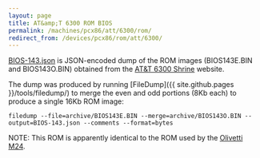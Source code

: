 ```yaml
---
layout: page
title: AT&amp;T 6300 ROM BIOS
permalink: /machines/pcx86/att/6300/rom/
redirect_from: /devices/pcx86/rom/att/6300/
---
```


[BIOS-143.json](BIOS-143.json) is JSON-encoded dump of the ROM images (BIOS143E.BIN and BIOS143O.BIN) obtained from
the [AT&amp;T 6300 Shrine](https://sites.google.com/site/att6300shrine/Home/downloads) website.  

The dump was produced by running [FileDump]({{ site.github.pages }}/tools/filedump/) to merge the even and odd portions (8Kb each)
to produce a single 16Kb ROM image:

	filedump --file=archive/BIOS143E.BIN --merge=archive/BIOS143O.BIN --output=BIOS-143.json --comments --format=bytes

NOTE: This ROM is apparently identical to the ROM used by the [Olivetti M24](/machines/pcx86/olivetti/m24/rom/).
